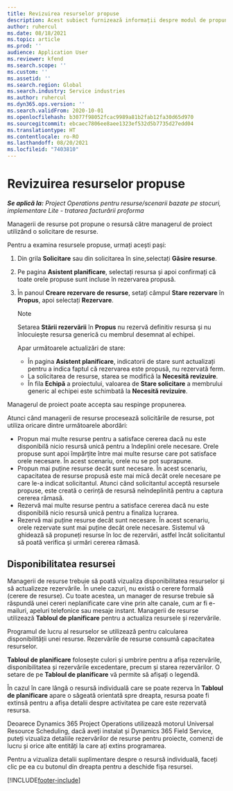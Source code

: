 ```yaml
---
title: Revizuirea resurselor propuse
description: Acest subiect furnizează informații despre modul de propunere a resurselor de proiect.
author: ruhercul
ms.date: 08/18/2021
ms.topic: article
ms.prod: ''
audience: Application User
ms.reviewer: kfend
ms.search.scope: ''
ms.custom: ''
ms.assetid: ''
ms.search.region: Global
ms.search.industry: Service industries
ms.author: ruhercul
ms.dyn365.ops.version: ''
ms.search.validFrom: 2020-10-01
ms.openlocfilehash: b3077f98052fcac9989a81b2fab12fa30d65d970
ms.sourcegitcommit: ebcaec7806ee8aee1323ef532d5b7735d27edd04
ms.translationtype: HT
ms.contentlocale: ro-RO
ms.lasthandoff: 08/20/2021
ms.locfileid: "7403810"
---
```

# <a name="review-proposed-resources"></a>Revizuirea resurselor propuse

_**Se aplică la:** Project Operations pentru resurse/scenarii bazate pe stocuri, implementare Lite - tratarea facturării proforma_

Managerii de resurse pot propune o resursă către managerul de proiect utilizând o solicitare de resurse.

Pentru a examina resursele propuse, urmați acești pași:

1. Din grila **Solicitare** sau din solicitarea în sine,selectați **Găsire resurse**.
2. Pe pagina **Asistent planificare**, selectați resursa și apoi confirmați că toate orele propuse sunt incluse în rezervarea propusă.
3. În panoul **Creare rezervare de resurse**, setați câmpul **Stare rezervare** în **Propus**, apoi selectați **Rezervare**.

    > [!NOTE]
    > Setarea **Stării rezervării** în **Propus** nu rezervă definitiv resursa și nu înlocuiește resursa generică cu membrul desemnat al echipei.

    Apar următoarele actualizări de stare:

    - În pagina **Asistent planificare**, indicatorii de stare sunt actualizați pentru a indica faptul că rezervarea este propusă, nu rezervată ferm.
    - La solicitarea de resurse, starea se modifică la **Necesită revizuire**.
    - În fila **Echipă** a proiectului, valoarea de **Stare solicitare** a membrului generic al echipei este schimbată la **Necesită revizuire**.

Managerul de proiect poate accepta sau respinge propunerea.

Atunci când managerii de resurse procesează solicitările de resurse, pot utiliza oricare dintre următoarele abordări:

- Propun mai multe resurse pentru a satisface cererea dacă nu este disponibilă nicio resursă unică pentru a îndeplini orele necesare. Orele propuse sunt apoi împărțite între mai multe resurse care pot satisface orele necesare. În acest scenariu, orele nu se pot suprapune.
- Propun mai puține resurse decât sunt necesare. În acest scenariu, capacitatea de resurse propusă este mai mică decât orele necesare pe care le-a indicat solicitantul. Atunci când solicitantul acceptă resursele propuse, este creată o cerință de resursă neîndeplinită pentru a captura cererea rămasă.
- Rezervă mai multe resurse pentru a satisface cererea dacă nu este disponibilă nicio resursă unică pentru a finaliza lucrarea.
- Rezervă mai puține resurse decât sunt necesare. În acest scenariu, orele rezervate sunt mai puține decât orele necesare. Sistemul vă ghidează să propuneți resurse în loc de rezervări, astfel încât solicitantul să poată verifica și urmări cererea rămasă.

## <a name="resource-availability"></a>Disponibilitatea resursei

Managerii de resurse trebuie să poată vizualiza disponibilitatea resurselor și să actualizeze rezervările. În unele cazuri, nu există o cerere formală (cerere de resurse). Cu toate acestea, un manager de resurse trebuie să răspundă unei cereri neplanificate care vine prin alte canale, cum ar fi e-mailuri, apeluri telefonice sau mesaje instant. Managerii de resurse utilizează **Tabloul de planificare** pentru a actualiza resursele și rezervările.

Programul de lucru al resurselor se utilizează pentru calcularea disponibilității unei resurse. Rezervările de resurse consumă capacitatea resurselor.

**Tabloul de planificare** folosește culori și umbrire pentru a afișa rezervările, disponibilitatea și rezervările excedentare, precum și starea rezervărilor. O setare de pe **Tabloul de planificare** vă permite să afișați o legendă.

În cazul în care lângă o resursă individuală care se poate rezerva în **Tabloul de planificare** apare o săgeată orientată spre dreapta, resursa poate fi extinsă pentru a afișa detalii despre activitatea pe care este rezervată resursa.

Deoarece Dynamics 365 Project Operations utilizează motorul Universal Resource Scheduling, dacă aveți instalat și Dynamics 365 Field Service, puteți vizualiza detaliile rezervărilor de resurse pentru proiecte, comenzi de lucru și orice alte entități la care ați extins programarea.

Pentru a vizualiza detalii suplimentare despre o resursă individuală, faceți clic pe ea cu butonul din dreapta pentru a deschide fișa resursei.



[!INCLUDE[footer-include](../includes/footer-banner.md)]
